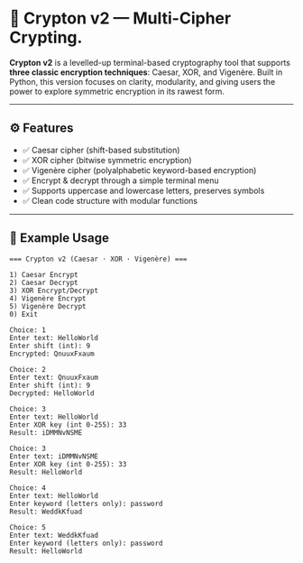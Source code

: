 # 🔐 Crypton v2 — Multi-Cipher Crypting.

**Crypton v2** is a levelled-up terminal-based cryptography tool that supports **three classic encryption techniques**: Caesar, XOR, and Vigenère. Built in Python, this version focuses on clarity, modularity, and giving users the power to explore symmetric encryption in its rawest form.

---

## ⚙️ Features

- ✅ Caesar cipher (shift-based substitution)
- ✅ XOR cipher (bitwise symmetric encryption)
- ✅ Vigenère cipher (polyalphabetic keyword-based encryption)
- ✅ Encrypt & decrypt through a simple terminal menu
- ✅ Supports uppercase and lowercase letters, preserves symbols
- ✅ Clean code structure with modular functions

---

## 🧪 Example Usage

```text
=== Crypton v2 (Caesar · XOR · Vigenère) ===

1) Caesar Encrypt
2) Caesar Decrypt
3) XOR Encrypt/Decrypt
4) Vigenère Encrypt
5) Vigenère Decrypt
0) Exit

Choice: 1
Enter text: HelloWorld
Enter shift (int): 9
Encrypted: QnuuxFxaum

Choice: 2
Enter text: QnuuxFxaum
Enter shift (int): 9
Decrypted: HelloWorld

Choice: 3
Enter text: HelloWorld
Enter XOR key (int 0‑255): 33
Result: iDMMNvNSME

Choice: 3
Enter text: iDMMNvNSME
Enter XOR key (int 0‑255): 33
Result: HelloWorld

Choice: 4
Enter text: HelloWorld
Enter keyword (letters only): password
Result: WeddkKfuad

Choice: 5
Enter text: WeddkKfuad
Enter keyword (letters only): password
Result: HelloWorld